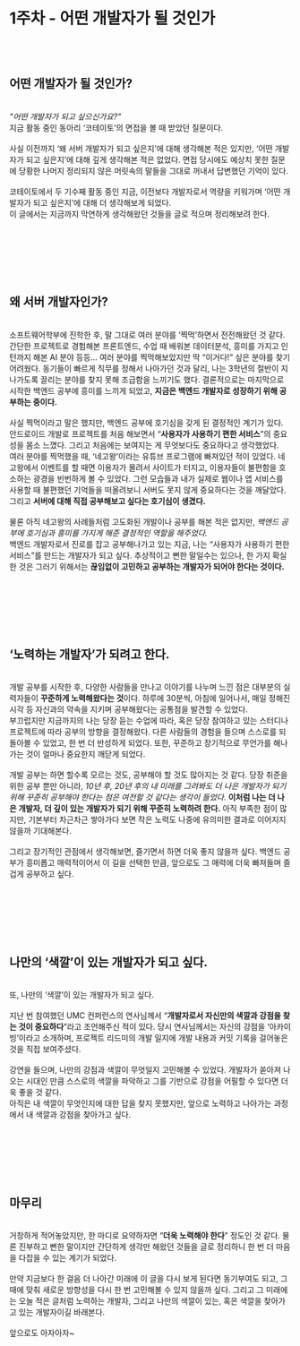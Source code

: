 # 1주차 - 어떤 개발자가 될 것인가

</br></br>
## 어떤 개발자가 될 것인가?
</br>_"어떤 개발자가 되고 싶으신가요?"_</br>지금 활동 중인 동아리 ‘코테이토’의 면접을 볼 때 받았던 질문이다. </br></br>
사실 이전까지 ‘왜 서버 개발자가 되고 싶은지’에 대해 생각해본 적은 있지만, ‘어떤 개발자가 되고 싶은지’에 대해 깊게 생각해본 적은 없었다. 면접 당시에도 예상치 못한 질문에 당황한 나머지 정리되지 않은 머릿속의 말들을 그대로 꺼내서 답변했던 기억이 있다.</br></br>
코테이토에서 두 기수째 활동 중인 지금, 이전보다 개발자로서 역량을 키워가며 ‘어떤 개발자가 되고 싶은지’에 대해 더 생각해보게 되었다. </br>이 글에서는 지금까지 막연하게 생각해왔던 것들을 글로 적으며 정리해보려 한다.</br></br></br></br></br></br></br>
## 왜 서버 개발자인가?</br>
</br>소프트웨어학부에 진학한 후, 말 그대로 여러 분야를 ‘찍먹’하면서 전전해왔던 것 같다. </br>간단한 프로젝트로 경험해본 프론트엔드, 수업 때 배워본 데이터분석, 흥미를 가지고 인턴까지 해본 AI 분야 등등… 여러 분야를 찍먹해보았지만 딱 “이거다!” 싶은 분야를 찾기 어려웠다. 동기들이 빠르게 직무를 정해서 나아가던 것과 달리, 나는 3학년의 절반이 지나가도록 끌리는 분야를 찾지 못해 조급함을 느끼기도 했다.
결론적으로는 마지막으로 시작한 백엔드 공부에 흥미를 느끼게 되었고, **지금은 백엔드 개발자로 성장하기 위해 공부하는 중이다.** </br></br>
사실 찍먹이라고 말은 했지만, 백엔드 공부에 호기심을 갖게 된 결정적인 계기가 있다.
안드로이드 개발로 프로젝트를 처음 해보면서 “**사용자가 사용하기 편한 서비스**”의 중요성을 몸소 느꼈다. 그리고 처음에는 보여지는 게 무엇보다도 중요하다고 생각했었다.</br>여러 분야를 찍먹했을 때, ‘네고왕’이라는 유튜브 프로그램에 빠져있던 적이 있었다. 네고왕에서 이벤트를 할 때면 이용자가 몰려서 사이트가 터지고, 이용자들이 불편함을 호소하는 광경을 빈번하게 볼 수 있었다. 그런 모습들과 내가 실제로 웹이나 앱 서비스를 사용할 때 불편했던 기억들을 떠올려보니 서버도 못지 않게 중요하다는 것을 깨달았다. 그리고 **서버에 대해 직접 공부해보고 싶다는 호기심이 생겼다.** </br></br>
물론 아직 네고왕의 사례들처럼 고도화된 개발이나 공부를 해본 적은 없지만, _백엔드 공부에 호기심과 흥미를 가지게 해준 결정적인 역할을 해주었다._</br>백엔드 개발자로서 진로를 잡고 공부해나가고 있는 지금, 나는 “사용자가 사용하기 편한 서비스”를 만드는 개발자가 되고 싶다. 추상적이고 뻔한 말일수는 있으나, 한 가지 확실한 것은 그러기 위해서는 **끊임없이 고민하고 공부하는 개발자가 되어야 한다는 것이다.**
</br></br></br></br></br></br></br>
## ‘노력하는 개발자’가 되려고 한다.
</br>개발 공부를 시작한 후, 다양한 사람들을 만나고 이야기를 나누며 느낀 점은 대부분의 실력자들이 **꾸준하게 노력해왔다는 것**이다. 하루에 30분씩, 아침에 일어나서, 매일 정해진 시각 등 자신과의 약속을 지키며 공부해왔다는 공통점을 발견할 수 있었다.</br>부끄럽지만 지금까지의 나는 당장 듣는 수업에 따라, 혹은 당장 참여하고 있는 스터디나 프로젝트에 따라 공부의 방향을 결정해왔다. 다른 사람들의 경험을 들으며 스스로를 되돌아볼 수 있었고, 한 번 더 반성하게 되었다. 또한, 꾸준하고 장기적으로 무언가를 해나가는 것이 얼마나 중요한지 깨닫게 되었다.</br></br>
개발 공부는 하면 할수록 모르는 것도, 공부해야 할 것도 많아지는 것 같다. 당장 취준을 위한 공부 뿐만 아니라, _10년 후, 20년 후의 내 미래를 그려봐도 더 나은 개발자가 되기 위해 꾸준히 공부해야 한다는 점은 여전할 것 같다는 생각이 들었다._ **이처럼 나는 더 나은 개발자, 더 깊이 있는 개발자가 되기 위해 꾸준히 노력하려 한다.** 아직 부족한 점이 많지만, 기본부터 차근차근 쌓아가다 보면 작은 노력도 나중에 유의미한 결과로 이어지지 않을까 기대해본다.</br></br>
그리고 장기적인 관점에서 생각해보면, 즐기면서 하면 더욱 좋지 않을까 싶다. 백엔드 공부가 흥미롭고 매력적이어서 이 길을 선택한 만큼, 앞으로도 그 매력에 더욱 빠져들며 즐겁게 공부하고 싶다.
</br></br></br></br></br></br></br>

## 나만의 ‘색깔’이 있는 개발자가 되고 싶다.
</br>또, 나만의 ‘색깔’이 있는 개발자가 되고 싶다.</br></br>
지난 번 참여했던 UMC 컨퍼런스의 연사님께서 “**개발자로서 자신만의 색깔과 강점을 찾는 것이 중요하다**”라고 조언해주신 적이 있다. 당시 연사님께서는 자신의 강점을 ‘아카이빙’이라고 소개하며, 프로젝트 리드미의 개발 일지에 개발 내용과 커밋 기록을 걸어놓은 것을 직접 보여주셨다.</br></br>
강연을 들으며, 나만의 강점과 색깔이 무엇일지 고민해볼 수 있었다. 개발자가 쏟아져 나오는 시대인 만큼 스스로의 색깔을 파악하고 그를 기반으로 강점을 어필할 수 있다면 더욱 좋을 것 같다.</br>아직은 내 색깔이 무엇인지에 대한 답을 찾지 못했지만, 앞으로 노력하고 나아가는 과정에서 내 색깔과 강점을 찾아가고 싶다.
</br></br></br></br></br></br></br>

## 마무리

</br>거창하게 적어놓았지만, 한 마디로 요약하자면 “**더욱 노력해야 한다**” 정도인 것 같다. 물론 진부하고 뻔한 말이지만 간단하게 생각만 해왔던 것들을 글로 정리하니 한 번 더 마음을 다잡을 수 있는 계기가 되었다. </br></br>
만약 지금보다 한 걸음 더 나아간 미래에 이 글을 다시 보게 된다면 동기부여도 되고, 그때에 맞춰 새로운 방향성을 다시 한 번 고민해볼 수 있지 않을까 싶다. 그리고 그 미래에는 오늘 적은 글처럼 노력하는 개발자, 그리고 나만의 색깔이 있는, 혹은 색깔을 찾아가고 있는 개발자이길 바래본다.</br></br>
앞으로도 아자아자~
</br></br></br></br></br></br></br>